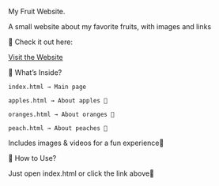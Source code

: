  My Fruit Website.

A small website about my favorite fruits, with images and links

🔗 Check it out here:

 [Visit the Website](https://lome5.github.io/university-lab-projects/)

 
📂 What’s Inside?

	index.html → Main page
 
	apples.html → About apples 🍏
 
	oranges.html → About oranges 🍊
 
	peach.html → About peaches 🍑

Includes images & videos for a fun experience🎀

🚀 How to Use?

Just open index.html or click the link above💖
